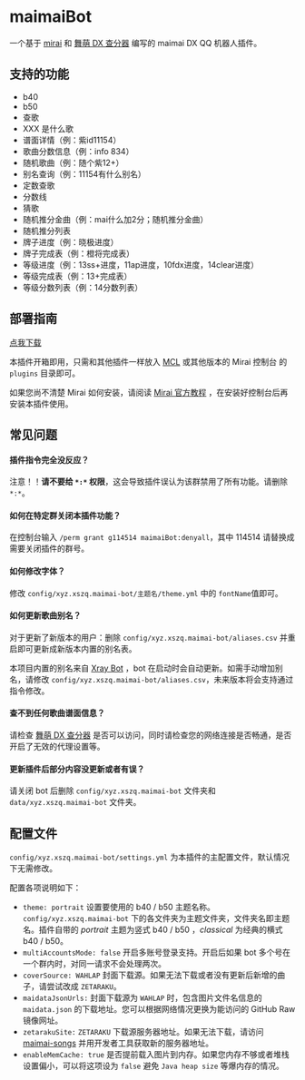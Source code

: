# maimaiBot

一个基于 [mirai](https://github.com/mamoe/mirai) 和 [舞萌 DX 查分器](https://www.diving-fish.com/maimaidx/prober) 编写的 maimai DX QQ 机器人插件。

## 支持的功能

* b40
* b50
* 查歌
* XXX 是什么歌
* 谱面详情（例：紫id11154）
* 歌曲分数信息（例：info 834）
* 随机歌曲（例：随个紫12+）
* 别名查询（例：11154有什么别名）
* 定数查歌
* 分数线
* 猜歌
* 随机推分金曲（例：mai什么加2分；随机推分金曲）
* 随机推分列表
* 牌子进度（例：晓极进度）
* 牌子完成表（例：橙将完成表）
* 等级进度（例：13ss+进度，11ap进度，10fdx进度，14clear进度）
* 等级完成表（例：13+完成表）
* 等级分数列表（例：14分数列表）


## 部署指南

[点我下载](https://github.com/xszqxszq/maimai-bot/releases/latest)

本插件开箱即用，只需和其他插件一样放入 [MCL](https://github.com/iTXTech/mcl-installer) 或其他版本的 Mirai 控制台 的 ```plugins``` 目录即可。

如果您尚不清楚 Mirai 如何安装，请阅读 [Mirai 官方教程](https://github.com/mamoe/mirai/blob/dev/docs/UserManual.md) ，在安装好控制台后再安装本插件使用。

## 常见问题

#### 插件指令完全没反应？

注意！！**请不要给 `*:*` 权限**，这会导致插件误认为该群禁用了所有功能。请删除 `*:*`。

#### 如何在特定群关闭本插件功能？

在控制台输入 `/perm grant g114514 maimaiBot:denyall`，其中 114514 请替换成需要关闭插件的群号。

#### 如何修改字体？

修改 ```config/xyz.xszq.maimai-bot/主题名/theme.yml``` 中的 ```fontName```值即可。

#### 如何更新歌曲别名？

对于更新了新版本的用户：删除 `config/xyz.xszq.maimai-bot/aliases.csv` 并重启即可更新成新版本内置的别名表。

本项目内置的别名来自 [Xray Bot](https://download.fanyu.site/maimai/alias.json) ，bot 在启动时会自动更新。如需手动增加别名，请修改 ```config/xyz.xszq.maimai-bot/aliases.csv```，未来版本将会支持通过指令修改。

#### 查不到任何歌曲谱面信息？

请检查 [舞萌 DX 查分器](https://www.diving-fish.com/maimaidx/prober) 是否可以访问，同时请检查您的网络连接是否畅通，是否开启了无效的代理设置等。

#### 更新插件后部分内容没更新或者有误？

请关闭 bot 后删除 ```config/xyz.xszq.maimai-bot``` 文件夹和 ```data/xyz.xszq.maimai-bot``` 文件夹。


## 配置文件

```config/xyz.xszq.maimai-bot/settings.yml``` 为本插件的主配置文件，默认情况下无需修改。

配置各项说明如下：
* `theme: portrait` 设置要使用的 b40 / b50 主题名称。`config/xyz.xszq.maimai-bot` 下的各文件夹为主题文件夹，文件夹名即主题名。插件自带的 *portrait* 主题为竖式 b40 / b50 ，*classical* 为经典的横式 b40 / b50。
* `multiAccountsMode: false` 开启多账号登录支持。开启后如果 bot 多个号在一个群内时，对同一请求不会处理两次。
* `coverSource: WAHLAP` 封面下载源。如果无法下载或者没有更新后新增的曲子，请尝试改成 `ZETARAKU`。
* `maidataJsonUrls:` 封面下载源为 `WAHLAP` 时，包含图片文件名信息的 `maidata.json` 的下载地址。您可以根据网络情况更换为能访问的 GitHub Raw 镜像网址。
* `zetarakuSite:` `ZETARAKU` 下载源服务器地址。如果无法下载，请访问 [maimai-songs](https://maimai-songs.zetaraku.dev/) 并用开发者工具获取新的服务器地址。
* `enableMemCache: true` 是否提前载入图片到内存。如果您内存不够或者堆栈设置偏小，可以将这项设为 `false` 避免 `Java heap size` 等爆内存的情况。